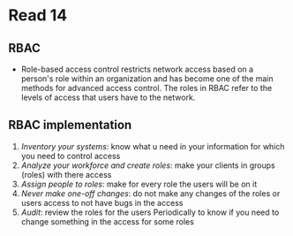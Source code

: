 # Read 14

## RBAC
 - Role-based access control restricts network access based on a person's role within an organization and has become one of the main methods for advanced access control. The roles in RBAC refer to the levels of access that users have to the network.


## RBAC implementation 
 1. *Inventory your systems*: know what u need in your information for which you need to control access
 2. *Analyze your workforce and create roles*: make your clients in groups (roles) with there access
 3. *Assign people to roles*: make for every role the users will be on it
 4. *Never make one-off changes*: do not make any changes of the roles or users access to not have bugs in the access
 5. *Audit*: review the roles for the users Periodically to know if you need to change something in the access for some roles